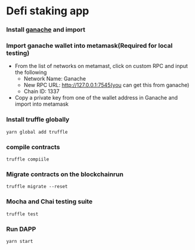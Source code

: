 # Defi staking app 

### Install [ganache](https://www.trufflesuite.com/ganache) and import

### Import ganache wallet into metamask(Required for local testing)

- From the list of networks on metamast, click on custom RPC and input the following
    - Network Name: Ganache
    - New RPC URL: http://127.0.0.1:7545(you can get this from ganache)
    - Chain ID: 1337
- Copy a private key from one of the wallet address in Ganache and import into metamask

### Install truffle globally
`yarn global add truffle`

### compile contracts 
`truffle compiile`

### Migrate contracts on the blockchainrun 
`truffle migrate --reset `

### Mocha and Chai testing suite  
`truffle test`

### Run DAPP
`yarn start`

